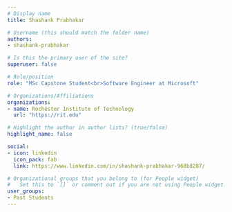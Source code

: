 ```yaml
---
# Display name
title: Shashank Prabhakar

# Username (this should match the folder name)
authors:
- shashank-prabhakar

# Is this the primary user of the site?
superuser: false

# Role/position
role: "MSc Capstone Student<br>Software Engineer at Microsoft"

# Organizations/Affiliations
organizations:
- name: Rochester Institute of Technology
  url: "https://rit.edu"

# Highlight the author in author lists? (true/false)
highlight_name: false

social:
- icon: linkedin
  icon_pack: fab
  link: https://www.linkedin.com/in/shashank-prabhakar-968b8287/

# Organizational groups that you belong to (for People widget)
#   Set this to `[]` or comment out if you are not using People widget.
user_groups:
- Past Students
---
```

